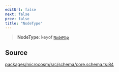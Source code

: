 ```yaml
---
editUrl: false
next: false
prev: false
title: "NodeType"
---
```


> **NodeType**: keyof [`NodeMap`](NodeMap.md)

## Source

[packages/microcosm/src/schema/core.schema.ts:84](https://github.com/nodenogg-in/alpha-p2p/blob/b2606a07ac492cf6a35305dd9d2261575053d888/packages/microcosm/src/schema/core.schema.ts#L84)
